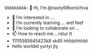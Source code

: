 kkkkkkkkk- 👋 Hi, I’m @nasty69konichiva
- 👀 I’m interested in ...
- 🌱 I’m currently learning ... wef
feef
- 💞️ I’m looking to collaborate on ...
- 📫 How to reach me ...rstur tt
- 11115585645423k8 xk45 hhfdzhhfdd
- hello worldet yurtyi
jty
<!---
nasty69konichiva/nasty69konichiva is a ✨ special ✨ repository because its `README.md` (this file) appears on your GitHub profile.
You can click the Preview link to take a look at your changes.
--->
